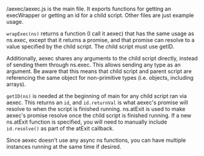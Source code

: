 /aexec/aexec.js is the main file. It exports functions for getting an execWrapper or getting an id for a child script. Other files are just example usage.

`wrapExec(ns)` returns a function (I call it aexec) that has the same usage as ns.exec, except that it returns a promise, and that promise can resolve to a value specified by the child script. The child script must use getID.

Additionally, aexec shares any arguments to the child script directly, instead of sending them through ns.exec. This allows sending any type as an argument. Be aware that this means that child script and parent script are referencing the same object for non-primitive types (i.e. objects, including arrays).

`getID(ns)` is needed at the beginning of main for any child script ran via aexec. This returns an `id`, and `id.returnVal` is what aexec's promise will resolve to when the script is finished running. ns.atExit is used to make aexec's promise resolve once the child script is finished running. If a new ns.atExit function is specified, you will need to manually include `id.resolve()` as part of the atExit callback.

Since aexec doesn't use any async ns functions, you can have multiple instances running at the same time if desired.
